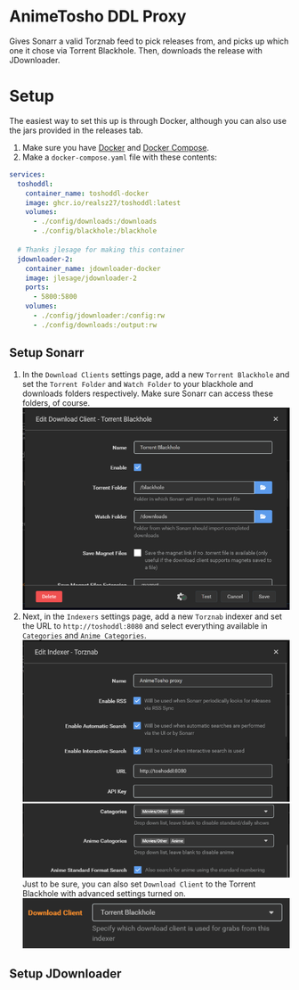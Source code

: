 # AnimeTosho DDL Proxy
Gives Sonarr a valid Torznab feed to pick releases from, and picks up which one it chose via Torrent Blackhole. Then, downloads the release with JDownloader.

# Setup
The easiest way to set this up is through Docker, although you can also use the jars provided in the releases tab.

1. Make sure you have [Docker](https://docs.docker.com/engine/install) and [Docker Compose](https://docs.docker.com/compose/install/#scenario-two-install-the-compose-plugin).
2. Make a `docker-compose.yaml` file with these contents:
~~~yaml
services:
  toshoddl:
    container_name: toshoddl-docker
    image: ghcr.io/realsz27/toshoddl:latest
    volumes:
      - ./config/downloads:/downloads
      - ./config/blackhole:/blackhole
        
  # Thanks jlesage for making this container
  jdownloader-2:
    container_name: jdownloader-docker
    image: jlesage/jdownloader-2
    ports:
      - 5800:5800
    volumes:
      - ./config/jdownloader:/config:rw
      - ./config/downloads:/output:rw
~~~

## Setup Sonarr
1. In the `Download Clients` settings page, add a new `Torrent Blackhole` and set the `Torrent Folder` and `Watch Folder` to your blackhole and downloads folders respectively. Make sure Sonarr can access these folders, of course.
![img.png](images/blackhole-img.png)
2. Next, in the `Indexers` settings page, add a new `Torznab` indexer and set the URL to `http://toshoddl:8080` and select everything available in `Categories` and `Anime Categories`.
![img.png](images/torznab-1.png)
![img_1.png](images/torznab-2.png)
Just to be sure, you can also set `Download Client` to the Torrent Blackhole with advanced settings turned on.
![img_2.png](images/advanced-download-client.png)

## Setup JDownloader
